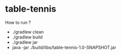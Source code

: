 # table-tennis

How to run ?

   - ./gradlew clean
   - ./gradlew build
   - ./gradlew jar
   - java -jar ./build/libs/table-tennis-1.0-SNAPSHOT.jar
